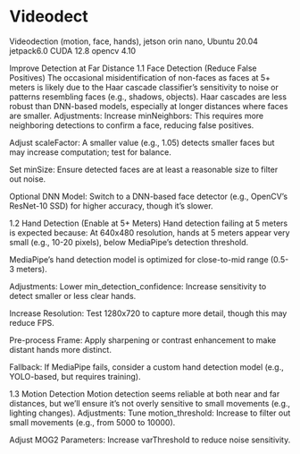 # Videodect
Videodection (motion, face, hands), jetson orin nano, Ubuntu 20.04 jetpack6.0 CUDA 12.8 opencv 4.10

Improve Detection at Far Distance
1.1 Face Detection (Reduce False Positives)
The occasional misidentification of non-faces as faces at 5+ meters is likely due to the Haar cascade classifier’s sensitivity to noise or patterns resembling faces (e.g., shadows, objects). Haar cascades are less robust than DNN-based models, especially at longer distances where faces are smaller.
Adjustments:
Increase minNeighbors: This requires more neighboring detections to confirm a face, reducing false positives.

Adjust scaleFactor: A smaller value (e.g., 1.05) detects smaller faces but may increase computation; test for balance.

Set minSize: Ensure detected faces are at least a reasonable size to filter out noise.

Optional DNN Model: Switch to a DNN-based face detector (e.g., OpenCV’s ResNet-10 SSD) for higher accuracy, though it’s slower.

1.2 Hand Detection (Enable at 5+ Meters)
Hand detection failing at 5 meters is expected because:
At 640x480 resolution, hands at 5 meters appear very small (e.g., 10-20 pixels), below MediaPipe’s detection threshold.

MediaPipe’s hand detection model is optimized for close-to-mid range (0.5-3 meters).

Adjustments:
Lower min_detection_confidence: Increase sensitivity to detect smaller or less clear hands.

Increase Resolution: Test 1280x720 to capture more detail, though this may reduce FPS.

Pre-process Frame: Apply sharpening or contrast enhancement to make distant hands more distinct.

Fallback: If MediaPipe fails, consider a custom hand detection model (e.g., YOLO-based, but requires training).

1.3 Motion Detection
Motion detection seems reliable at both near and far distances, but we’ll ensure it’s not overly sensitive to small movements (e.g., lighting changes).
Adjustments:
Tune motion_threshold: Increase to filter out small movements (e.g., from 5000 to 10000).

Adjust MOG2 Parameters: Increase varThreshold to reduce noise sensitivity.

